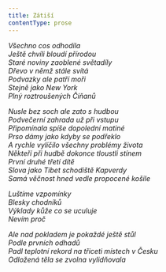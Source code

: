 ```yaml
---
title: Zátiší
contentType: prose
---
```


<section>

_Všechno cos odhodila  
Ještě chvíli bloudí přírodou  
Staré noviny zaoblené světadíly  
Dřevo v němž stále svítá  
Podvazky ale patří moři  
Stejně jako New York  
Plný roztroušených Číňanů_

</section>

<section>

_Nusle bez soch ale zato s hudbou  
Podvečerní zahrada už při vstupu  
Připomínala spíše dopolední matiné  
Prso dámy jako kdyby se podřeklo  
A rychle vylíčilo všechny problémy života  
Někteří při hudbě dokonce tloustli stínem  
První druhé třetí dítě  
Slova jako Tibet schodiště Kapverdy  
Samá věčnost hned vedle propocené košile_

</section>

<section>

_Luštíme vzpomínky  
Blesky chodníků  
Výklady kůže co se uculuje  
Nevím proč_

</section>

<section>

_Ale nad pokladem je pokaždé ještě stůl  
Podle prvních odhadů  
Padl teplotní rekord na třiceti místech v Česku  
Odložená těla se zvolna vylidňovala_

</section>
